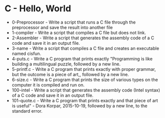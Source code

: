 # C - Hello, World

* 0-Preprocessor - Write a script that runs a C file through the preprocessor and save the result into another file
* 1-compiler - Write a script that compiles a C file but does not link.
* 2-Assembler - Write a script that generates the assembly code of a C code and save it in an output file.
* 3-name - Write a script that compiles a C file and creates an executable named cisfun.
* 4-puts.c - Write a C program that prints exactly "Programming is like building a multilingual puzzle, followed by a new line.
* 5-printf.c - Write a C program that prints exactly with proper grammar, but the outcome is a piece of art,, followed by a new line.
* 6-size.c - Write a C program that prints the size of various types on the computer it is compiled and run on.
* 100-intel - Write a script that generates the assembly code (Intel syntax) of a C code and save it in an output file.
* 101-quote.c - Write a C program that prints exactly and that piece of art is useful" - Dora Korpar, 2015-10-19, followed by a new line, to the standard error.
